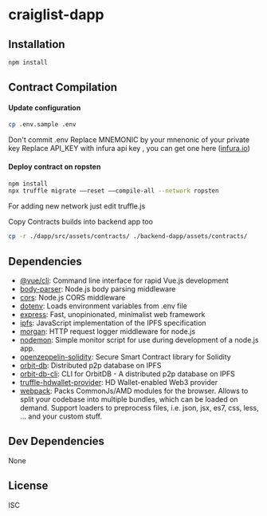 # craiglist-dapp

 

## Installation

```sh
npm install 
```

## Contract Compilation

#### Update configuration
```sh 
cp .env.sample .env
```
Don't commit .env
Replace MNEMONIC by your mnenonic of your private key
Replace API_KEY with infura api key , you can get one here ([infura.io](https://infura.io/))




#### Deploy contract on ropsten
```sh 
npm install 
npx truffle migrate ––reset ––compile-all --network ropsten
```

For adding new network just edit truffle.js

Copy Contracts builds into backend app too

```sh 
cp -r ./dapp/src/assets/contracts/ ./backend-dapp/assets/contracts/
```


## Dependencies

- [@vue/cli](https://ghub.io/@vue/cli): Command line interface for rapid Vue.js development
- [body-parser](https://ghub.io/body-parser): Node.js body parsing middleware
- [cors](https://ghub.io/cors): Node.js CORS middleware
- [dotenv](https://ghub.io/dotenv): Loads environment variables from .env file
- [express](https://ghub.io/express): Fast, unopinionated, minimalist web framework
- [ipfs](https://ghub.io/ipfs): JavaScript implementation of the IPFS specification
- [morgan](https://ghub.io/morgan): HTTP request logger middleware for node.js
- [nodemon](https://ghub.io/nodemon): Simple monitor script for use during development of a node.js app.
- [openzeppelin-solidity](https://ghub.io/openzeppelin-solidity): Secure Smart Contract library for Solidity
- [orbit-db](https://ghub.io/orbit-db): Distributed p2p database on IPFS
- [orbit-db-cli](https://ghub.io/orbit-db-cli): CLI for OrbitDB - A distributed p2p database on IPFS
- [truffle-hdwallet-provider](https://ghub.io/truffle-hdwallet-provider): HD Wallet-enabled Web3 provider
- [webpack](https://ghub.io/webpack): Packs CommonJs/AMD modules for the browser. Allows to split your codebase into multiple bundles, which can be loaded on demand. Support loaders to preprocess files, i.e. json, jsx, es7, css, less, ... and your custom stuff.

## Dev Dependencies

None

## License

ISC
